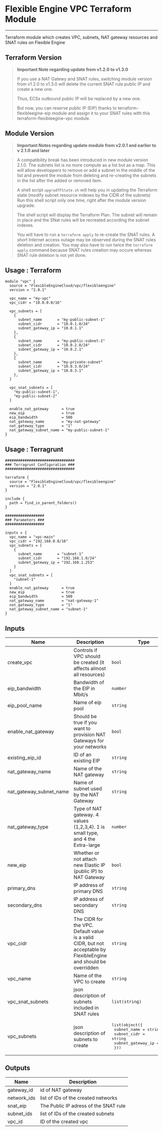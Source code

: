 # Flexible Engine VPC Terraform Module
---

Terraform module which creates VPC, subnets, NAT gateway resources and SNAT rules on Flexible Engine

## Terraform Version

> **Important Note regarding update from v1.2.0 to v1.3.0**
>
> If you use a NAT Gatewy and SNAT rules, switching module version from v1.2.0 to v1.3.0 will delete the current SNAT rule public IP and create a new one.
>
> Thus, ECSs outbound public IP will be replaced by a new one.
>
> But now, you can reserve public IP (EIP) thanks to terraform-flexibleegine-eip module and assign it to your SNAT rules with this terraform-flexibleegine-vpc module.

## Module Version

> **Important Notes regarding update module from v2.0.1 and earlier to v 2.1.0 and later**

>
> A compatibility break has been introduced in new module version 2.1.0. The subnets list is no more compute as a list but as a map.
> This will allow developpers to remove or add a subnet in the middle of the list and prevent the module from deleting and re-creating the subnets in the list after the added or removed item.
> 
> A shell script `upgradTFState.sh` will help you in updating the Terraform state (modify subnet resource indexes by the CIDR of the subnets)
> Run this shell script only one time, right after the module version upgrade.
>
> The shell script will display the Terraform Plan. The subnet will remain in place and the SNat rules will be recreated according the subnet indexes. 
>
> You will have to run a `terraform apply` to re-create the SNAT rules. A short Internet access outage may be observed during the SNAT rules deletion and creation. You may also have to run twice the `terraform apply` command because SNAT rules creation may occure whereas SNAT rule deletion is not yet done.


## Usage : Terraform

```hcl
module "vpc" {
  source = "FlexibleEngineCloud/vpc/flexibleengine"
  version = "2.0.1"

  vpc_name = "my-vpc"
  vpc_cidr = "10.0.0.0/16"

  vpc_subnets = [
    {
      subnet_name       = "my-public-subnet-1"
      subnet_cidr       = "10.0.1.0/24"
      subnet_gateway_ip = "10.0.1.1"
    },
    {
      subnet_name       = "my-public-subnet-2"
      subnet_cidr       = "10.0.2.0/24"
      subnet_gateway_ip = "10.0.2.1"
    },
    {
      subnet_name       = "my-private-subnet"
      subnet_cidr       = "10.0.3.0/24"
      subnet_gateway_ip = "10.0.3.1"
    },
  ]

  vpc_snat_subnets = [
    "my-public-subnet-1",
    "my-public-subnet-2"
  ]

  enable_nat_gateway      = true
  new_eip                 = true
  eip_bandwidth           = 500
  nat_gateway_name        = "my-nat-gateway"
  nat_gateway_type        = "1"
  nat_gateway_subnet_name = "my-public-subnet-1"
}
```

## Usage : Terragrunt

```hcl
################################
### Terragrunt Configuration ###
################################

terraform {
  source = "FlexibleEngineCloud/vpc/flexibleengine"
  version = "2.0.1"
}

include {
  path = find_in_parent_folders()
}

##################
### Parameters ###
##################

inputs = {
  vpc_name = "vpc-main"
  vpc_cidr = "192.168.0.0/16"
  vpc_subnets = [
    {
      subnet_name       = "subnet-1"
      subnet_cidr       = "192.168.1.0/24"
      subnet_gateway_ip = "192.168.1.253"
    }
  ]
  vpc_snat_subnets = [
    "subnet-1"
  ]
  enable_nat_gateway      = true
  new_eip                 = true
  eip_bandwidth           = 500
  nat_gateway_name        = "nat-gateway-1"
  nat_gateway_type        = "1"
  nat_gateway_subnet_name = "subnet-1"
}

```

## Inputs

| Name | Description | Type | Default | Required |
|------|-------------|------|---------|:-----:|
| create\_vpc | Controls if VPC should be created (it affects almost all resources) | `bool` | `true` | no |
| eip\_bandwidth | Bandwidth of the EIP in Mbit/s | `number` | n/a | yes |
| eip\_pool\_name | Name of eip pool | `string` | `"admin_external_net"` | no |
| enable\_nat\_gateway | Should be true if you want to provision NAT Gateways for your networks | `bool` | `false` | no |
| existing\_eip\_id | ID of an existing EIP | `string` | n/a | yes |
| nat\_gateway\_name | Name of the NAT gateway | `string` | `""` | no |
| nat\_gateway\_subnet\_name | Name of subnet used by the NAT Gateway | `string` | `""` | no |
| nat\_gateway\_type | Type of NAT gateway. 4 values (1,2,3,4). 1 is small type, and 4 the Extra-large | `number` | `"1"` | no |
| new\_eip | Whether or not attach new Elastic IP (public IP) to NAT Gateway | `bool` | `false` | no |
| primary\_dns | IP address of primary DNS | `string` | `"100.125.0.41"` | no |
| secondary\_dns | IP address of secondary DNS | `string` | `"100.126.0.41"` | no |
| vpc\_cidr | The CIDR for the VPC. Default value is a valid CIDR, but not acceptable by FlexibleEngine and should be overridden | `string` | `"0.0.0.0/0"` | no |
| vpc\_name | Name of the VPC to create | `string` | `"vpc-main"` | no |
| vpc\_snat\_subnets | json description of subnets included in SNAT rules | `list(string)` | `[]` | no |
| vpc\_subnets | json description of subnets to create | <pre>list(object({<br>    subnet_name       = string<br>    subnet_cidr       = string<br>    subnet_gateway_ip = string<br>  }))</pre> | `[]` | no |

## Outputs

| Name | Description |
|------|-------------|
| gateway\_id | id of NAT gateway |
| network\_ids | list of IDs of the created networks |
| snat\_eip | The Public IP adress of the SNAT rule |
| subnet\_ids | list of IDs of the created subnets |
| vpc\_id | ID of the created vpc |

